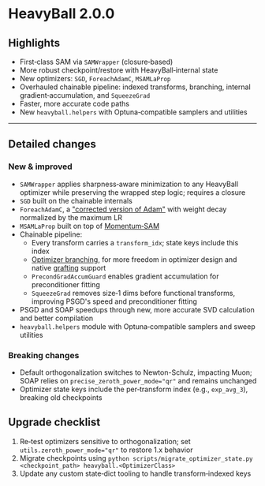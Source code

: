 # HeavyBall 2.0.0

## Highlights

* First‑class SAM via `SAMWrapper` (closure‑based)
* More robust checkpoint/restore with HeavyBall‑internal state
* New optimizers: `SGD`, `ForeachAdamC`, `MSAMLaProp`
* Overhauled chainable pipeline: indexed transforms, branching, internal gradient‑accumulation, and `SqueezeGrad`
* Faster, more accurate code paths
* New `heavyball.helpers` with Optuna‑compatible samplers and utilities

---

## Detailed changes

### New & improved

* `SAMWrapper` applies sharpness‑aware minimization to any HeavyBall optimizer while preserving the wrapped step logic;
  requires a closure
* `SGD` built on the chainable internals
* `ForeachAdamC`, a ["corrected version of Adam"](https://arxiv.org/abs/2506.02285) with weight decay normalized by the
  maximum LR
* `MSAMLaProp` built on top of [Momentum‑SAM](https://arxiv.org/abs/2401.12033)
* Chainable pipeline:
    * Every transform carries a `transform_idx`; state keys include this index
    * [Optimizer branching](https://github.com/HomebrewML/HeavyBall/blob/2f7e095fb8217a58600d86ea6b19682c10e7eb33/examples/branched_optimizer.py#L15-L28),
      for more freedom in optimizer design and native [grafting](https://openreview.net/forum?id=FpKgG31Z_i9) support
    * `PrecondGradAccumGuard` enables gradient accumulation for preconditioner fitting
    * `SqueezeGrad` removes size‑1 dims before functional transforms, improving PSGD's speed and preconditioner fitting
* PSGD and SOAP speedups through new, more accurate SVD calculation and better compilation
* `heavyball.helpers` module with Optuna‑compatible samplers and sweep utilities

### Breaking changes

* Default orthogonalization switches to Newton-Schulz, impacting Muon; SOAP relies on `precise_zeroth_power_mode="qr"`
  and remains unchanged
* Optimizer state keys include the per‑transform index (e.g., `exp_avg_3`), breaking old checkpoints

## Upgrade checklist

1. Re‑test optimizers sensitive to orthogonalization; set `utils.zeroth_power_mode="qr"` to restore 1.x behavior
2. Migrate checkpoints using `python scripts/migrate_optimizer_state.py <checkpoint_path> heavyball.<OptimizerClass>`
3. Update any custom state‑dict tooling to handle transform‑indexed keys